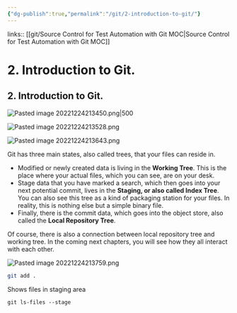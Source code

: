 ```yaml
---
{"dg-publish":true,"permalink":"/git/2-introduction-to-git/"}
---
```


links:: [[git/Source Control for Test Automation with Git MOC\|Source Control for Test Automation with Git MOC]]

# 2. Introduction to Git.

## 2. Introduction to Git.

![Pasted image 20221224213450.png|500](/img/user/git/attachments/Pasted%20image%2020221224213450.png)

![Pasted image 20221224213528.png](/img/user/git/attachments/Pasted%20image%2020221224213528.png)

![Pasted image 20221224213643.png](/img/user/git/attachments/Pasted%20image%2020221224213643.png)

Git has three main states, also called trees, that your files can reside in.

- Modified or newly created data is living in the **Working Tree**. This is the place where your actual files, which you can see, are on your desk.
- Stage data that you have marked a search, which then goes into your next potential commit, lives in the **Staging, or also called Index Tree**. You can also see this tree as a kind of packaging station for your files. In reality, this is nothing else but a simple binary file.
- Finally, there is the commit data, which goes into the object store, also called the **Local Repository Tree**.

Of course, there is also a connection between local repository tree and working tree. In the coming next chapters, you will see how they all interact with each other.

![Pasted image 20221224213759.png](/img/user/git/attachments/Pasted%20image%2020221224213759.png)

```bash
git add . 
```

Shows files in staging area

```css
git ls-files --stage
```